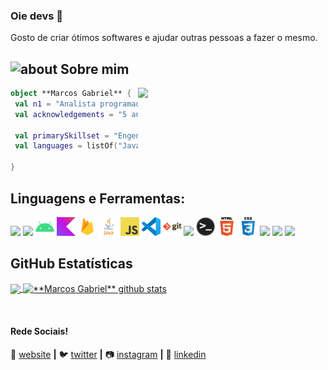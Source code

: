 ### Oie devs 👋

Gosto de criar ótimos softwares e ajudar outras pessoas a fazer o mesmo.

## <img width="45" alt="about" src="https://encrypted-tbn0.gstatic.com/images?q=tbn:ANd9GcTjVba6ga7rXEycupCCkQsmNeJfrBC_ZfEfUbS5E_lgjorO6YE8abAIsqZrruQD6k811gs&usqp=CAU"> Sobre mim

<img align="right" width="300" src="https://media3.giphy.com/media/13HgwGsXF0aiGY/giphy.gif" />

```kotlin
object **Marcos Gabriel** {
 val n1 = "Analista programador Java"- 
 val acknowledgements = "5 anos de experiencia"
 
 val primarySkillset = "Engenheiro de software, Java FullStack Desktop, WEB e desenvolvedor android"
 val languages = listOf("Java", "Angular", "Flutter", "JavaScript", "Sql", "Docker") 

}
```

## **Linguagens e Ferramentas:**  
<code><img height="30" src="https://cdn2.dineroenimagen.com/media/dinero/images/blogs/javalogo.jpg"></code>
<code><img height="30" src="https://miro.medium.com/max/250/1*QerqJjInhrgbBkeQ2LSfvQ.png"></code>
<code><img height="30" src="https://raw.githubusercontent.com/github/explore/80688e429a7d4ef2fca1e82350fe8e3517d3494d/topics/android/android.png"></code>
<code><img height="30" src="https://raw.githubusercontent.com/github/explore/80688e429a7d4ef2fca1e82350fe8e3517d3494d/topics/kotlin/kotlin.png"></code>
<code><img height="30" src="https://raw.githubusercontent.com/github/explore/80688e429a7d4ef2fca1e82350fe8e3517d3494d/topics/firebase/firebase.png"></code>
<code><img height="30" src="https://raw.githubusercontent.com/github/explore/80688e429a7d4ef2fca1e82350fe8e3517d3494d/topics/java/java.png"></code>
<code><img height="30" src="https://raw.githubusercontent.com/github/explore/80688e429a7d4ef2fca1e82350fe8e3517d3494d/topics/javascript/javascript.png"></code>
<code><img height="30" src="https://raw.githubusercontent.com/github/explore/80688e429a7d4ef2fca1e82350fe8e3517d3494d/topics/visual-studio-code/visual-studio-code.png"></code>
<code><img height="30" src="https://raw.githubusercontent.com/github/explore/80688e429a7d4ef2fca1e82350fe8e3517d3494d/topics/git/git.png"></code>
<code><img height="30" src="https://pbs.twimg.com/profile_images/1235868806079057921/fTL08u_H_400x400.png"></code>
<code><img height="30" src="https://raw.githubusercontent.com/github/explore/80688e429a7d4ef2fca1e82350fe8e3517d3494d/topics/terminal/terminal.png"></code>
<code><img height="30" src="https://raw.githubusercontent.com/github/explore/80688e429a7d4ef2fca1e82350fe8e3517d3494d/topics/html/html.png"></code>
<code><img height="30" src="https://raw.githubusercontent.com/github/explore/80688e429a7d4ef2fca1e82350fe8e3517d3494d/topics/css/css.png"></code>
<code><img height="30" src="https://oravatec.com/wp-content/uploads/2020/11/vertical-logo-monochromatic.png"></code>
<code><img height="30" src="https://www.ovhcloud.com/sites/default/files/styles/text_media_horizontal/public/2021-04/K8S-logo.png"></code>
<code><img height="30" src="https://upload.wikimedia.org/wikipedia/commons/thumb/e/e9/Jenkins_logo.svg/1200px-Jenkins_logo.svg.png"></code>




## **GitHub Estatísticas**

<a href="https://github.com/Gurupreet">
  <img align="center" src="https://github-readme-stats.vercel.app/api/top-langs/?username=MarcosGabrielL&theme=dracula&hide_langs_below=1" />
</a>

<a href="https://github.com/Gurupreet">
 <img align="center" src="https://github-readme-stats.vercel.app/api?username=MarcosGabrielL&show_icons=true&theme=dracula&line_height=27" alt="**Marcos Gabriel** github stats"/>
</a>

[website]: https:///
[twitter]: https://twitter.com/
[instagram]: https://www.instagram.com/marcosg._s/
[linkedin]: https://www.linkedin.com/in/marcosgabriell/
<br>

#### Rede Sociais!

🏡 [website][website] **|** 
🐦 [twitter][twitter] **|** 
📷 [instagram][instagram] **|** 
👔 [linkedin][linkedin]



